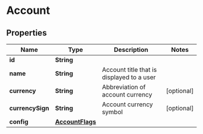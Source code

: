 
# Account

## Properties
Name | Type | Description | Notes
------------ | ------------- | ------------- | -------------
**id** | **String** |  | 
**name** | **String** | Account title that is displayed to a user | 
**currency** | **String** | Abbreviation of account currency |  [optional]
**currencySign** | **String** | Account currency symbol |  [optional]
**config** | [**AccountFlags**](AccountFlags.md) |  | 



